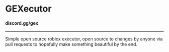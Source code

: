 # GEXecutor
#### discord.gg/gex
---
Simple open source roblox executor, open source to changes by anyone via pull requests to hopefully make something beautiful by the end.
